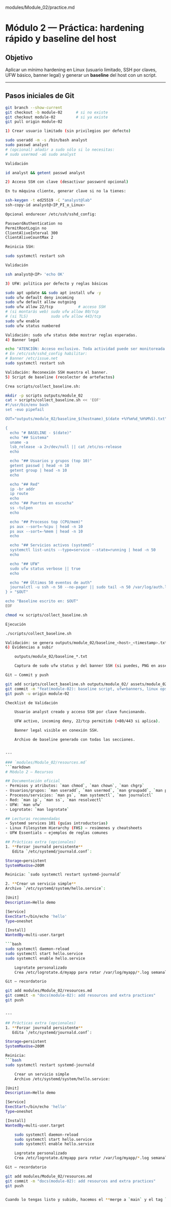 modules/Module_02/practice.md

# Módulo 2 — Práctica: hardening rápido y baseline del host

## Objetivo
Aplicar un mínimo hardening en Linux (usuario limitado, SSH por claves, UFW básico, banner legal) y generar un **baseline** del host con un script.

---

## Pasos iniciales de Git
```bash
git branch --show-current
git checkout -b module-02      # si no existe
git checkout module-02         # si ya existe
git pull origin module-02

1) Crear usuario limitado (sin privilegios por defecto)

sudo useradd -m -s /bin/bash analyst
sudo passwd analyst
# (opcional) añadir a sudo sólo si lo necesitas:
# sudo usermod -aG sudo analyst

Validación

id analyst && getent passwd analyst

2) Acceso SSH con clave (desactivar password opcional)

En tu máquina cliente, generar clave si no la tienes:

ssh-keygen -t ed25519 -C "analyst@lab"
ssh-copy-id analyst@<IP_PI_o_Linux>

Opcional endurecer /etc/ssh/sshd_config:

PasswordAuthentication no
PermitRootLogin no
ClientAliveInterval 300
ClientAliveCountMax 2

Reinicia SSH:

sudo systemctl restart ssh

Validación

ssh analyst@<IP> 'echo OK'

3) UFW: política por defecto y reglas básicas

sudo apt update && sudo apt install ufw -y
sudo ufw default deny incoming
sudo ufw default allow outgoing
sudo ufw allow 22/tcp           # acceso SSH
# (si montarás web) sudo ufw allow 80/tcp
# (si TLS)          sudo ufw allow 443/tcp
sudo ufw enable
sudo ufw status numbered

Validación: sudo ufw status debe mostrar reglas esperadas.
4) Banner legal

echo "ATENCIÓN: Acceso exclusivo. Toda actividad puede ser monitoreada." | sudo tee /etc/issue.net
# En /etc/ssh/sshd_config habilitar:
# Banner /etc/issue.net
sudo systemctl restart ssh

Validación: Reconexión SSH muestra el banner.
5) Script de baseline (recolector de artefactos)

Crea scripts/collect_baseline.sh:

mkdir -p scripts outputs/module_02
cat > scripts/collect_baseline.sh << 'EOF'
#!/usr/bin/env bash
set -euo pipefail

OUT="outputs/module_02/baseline_$(hostname)_$(date +%Y%m%d_%H%M%S).txt"

{
  echo "# BASELINE - $(date)"
  echo "## Sistema"
  uname -a
  lsb_release -a 2>/dev/null || cat /etc/os-release
  echo

  echo "## Usuarios y grupos (top 10)"
  getent passwd | head -n 10
  getent group | head -n 10
  echo

  echo "## Red"
  ip -br addr
  ip route
  echo
  echo "## Puertos en escucha"
  ss -tulpen
  echo

  echo "## Procesos top (CPU/mem)"
  ps aux --sort=-%cpu | head -n 10
  ps aux --sort=-%mem | head -n 10
  echo

  echo "## Servicios activos (systemd)"
  systemctl list-units --type=service --state=running | head -n 50
  echo

  echo "## UFW"
  sudo ufw status verbose || true
  echo

  echo "## Últimos 50 eventos de auth"
  journalctl -u ssh -n 50 --no-pager || sudo tail -n 50 /var/log/auth.log
} > "$OUT"

echo "Baseline escrito en: $OUT"
EOF

chmod +x scripts/collect_baseline.sh

Ejecución

./scripts/collect_baseline.sh

Validación: se genera outputs/module_02/baseline_<host>_<timestamp>.txt con todas las secciones.
6) Evidencias a subir

    outputs/module_02/baseline_*.txt

    Captura de sudo ufw status y del banner SSH (si puedes, PNG en assets/module_02/).

Git — Commit y push

git add scripts/collect_baseline.sh outputs/module_02/ assets/module_02/ modules/Module_02/{theory.md,practice.md,resources.md}
git commit -m "feat(module-02): baseline script, ufw+banners, linux ops"
git push -u origin module-02

Checklist de Validación

    Usuario analyst creado y acceso SSH por clave funcionando.

    UFW activo, incoming deny, 22/tcp permitido (+80/443 si aplica).

    Banner legal visible en conexión SSH.

    Archivo de baseline generado con todas las secciones.


---

### `modules/Module_02/resources.md`
```markdown
# Módulo 2 — Recursos

## Documentación oficial
- Permisos y atributos: `man chmod`, `man chown`, `man chgrp`
- Usuarios/grupos: `man useradd`, `man usermod`, `man groupadd`, `man passwd`, `man sudoers` (usar `visudo`)
- Procesos/servicios: `man ps`, `man systemctl`, `man journalctl`
- Red: `man ip`, `man ss`, `man resolvectl`
- UFW: `man ufw`
- Logrotate: `man logrotate`

## Lecturas recomendadas
- Systemd services 101 (guías introductorias)
- Linux Filesystem Hierarchy (FHS) — resúmenes y cheatsheets
- UFW Essentials — ejemplos de reglas comunes

## Prácticas extra (opcionales)
1. **Forzar journald persistente**  
   Edita `/etc/systemd/journald.conf`:

Storage=persistent
SystemMaxUse=200M

Reinicia: `sudo systemctl restart systemd-journald`

2. **Crear un servicio simple**  
Archivo `/etc/systemd/system/hello.service`:

[Unit]
Description=Hello demo

[Service]
ExecStart=/bin/echo 'hello'
Type=oneshot

[Install]
WantedBy=multi-user.target

```bash
sudo systemctl daemon-reload
sudo systemctl start hello.service
sudo systemctl enable hello.service

    Logrotate personalizado
    Crea /etc/logrotate.d/myapp para rotar /var/log/myapp/*.log semanal y conservar 4.

Git — recordatorio

git add modules/Module_02/resources.md
git commit -m "docs(module-02): add resources and extra practices"
git push


---

## Prácticas extra (opcionales)
1. **Forzar journald persistente**  
   Edita `/etc/systemd/journald.conf`:

Storage=persistent
SystemMaxUse=200M

Reinicia:  
```bash
sudo systemctl restart systemd-journald

    Crear un servicio simple
    Archivo /etc/systemd/system/hello.service:

[Unit]
Description=Hello demo

[Service]
ExecStart=/bin/echo 'hello'
Type=oneshot

[Install]
WantedBy=multi-user.target

    sudo systemctl daemon-reload
    sudo systemctl start hello.service
    sudo systemctl enable hello.service

    Logrotate personalizado
    Crea /etc/logrotate.d/myapp para rotar /var/log/myapp/*.log semanal y conservar 4 rotaciones.

Git — recordatorio

git add modules/Module_02/resources.md
git commit -m "docs(module-02): add resources and extra practices"
git push


Cuando lo tengas listo y subido, hacemos el **merge a `main` y el tag `v1.0-module-02`** igual que en el Módulo 1 para que quede publicado en GitHub.




